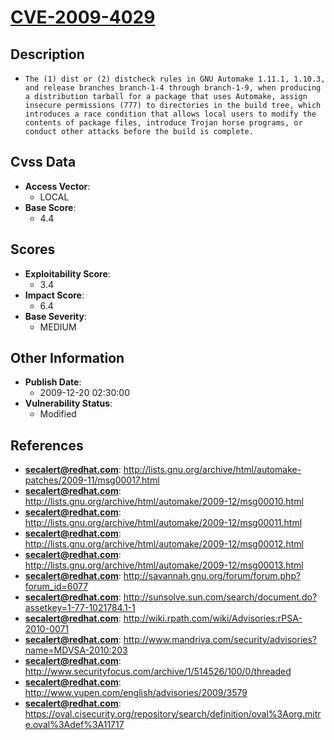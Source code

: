 
# [CVE-2009-4029](http://lists.gnu.org/archive/html/automake-patches/2009-11/msg00017.html)

## Description

- `The (1) dist or (2) distcheck rules in GNU Automake 1.11.1, 1.10.3, and release branches branch-1-4 through branch-1-9, when producing a distribution tarball for a package that uses Automake, assign insecure permissions (777) to directories in the build tree, which introduces a race condition that allows local users to modify the contents of package files, introduce Trojan horse programs, or conduct other attacks before the build is complete.`

## Cvss Data

- **Access Vector**:
  - LOCAL
- **Base Score**:
  - 4.4

## Scores

- **Exploitability Score**:
  - 3.4
- **Impact Score**:
  - 6.4
- **Base Severity**:
  - MEDIUM

## Other Information

- **Publish Date**:
  - 2009-12-20 02:30:00
- **Vulnerability Status**:
  - Modified

## References

- **secalert@redhat.com**: http://lists.gnu.org/archive/html/automake-patches/2009-11/msg00017.html
- **secalert@redhat.com**: http://lists.gnu.org/archive/html/automake/2009-12/msg00010.html
- **secalert@redhat.com**: http://lists.gnu.org/archive/html/automake/2009-12/msg00011.html
- **secalert@redhat.com**: http://lists.gnu.org/archive/html/automake/2009-12/msg00012.html
- **secalert@redhat.com**: http://lists.gnu.org/archive/html/automake/2009-12/msg00013.html
- **secalert@redhat.com**: http://savannah.gnu.org/forum/forum.php?forum_id=6077
- **secalert@redhat.com**: http://sunsolve.sun.com/search/document.do?assetkey=1-77-1021784.1-1
- **secalert@redhat.com**: http://wiki.rpath.com/wiki/Advisories:rPSA-2010-0071
- **secalert@redhat.com**: http://www.mandriva.com/security/advisories?name=MDVSA-2010:203
- **secalert@redhat.com**: http://www.securityfocus.com/archive/1/514526/100/0/threaded
- **secalert@redhat.com**: http://www.vupen.com/english/advisories/2009/3579
- **secalert@redhat.com**: https://oval.cisecurity.org/repository/search/definition/oval%3Aorg.mitre.oval%3Adef%3A11717
